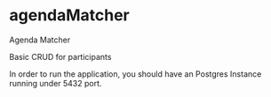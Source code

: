 # agendaMatcher
Agenda Matcher

Basic CRUD for participants

In order to run the application, you should have an Postgres Instance running under 5432 port.
